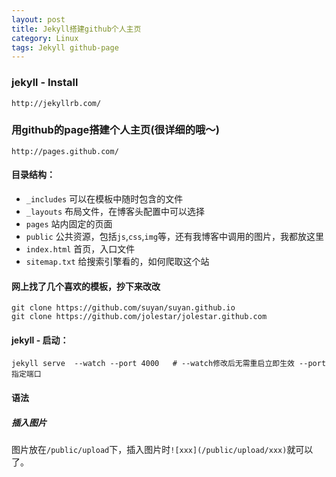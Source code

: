 ```yaml
---
layout: post
title: Jekyll搭建github个人主页
category: Linux 
tags: Jekyll github-page
---
```


### jekyll - Install
```http://jekyllrb.com/```
### 用github的page搭建个人主页(很详细的哦～)
```http://pages.github.com/```

<!--more-->

#### 目录结构：
- `_includes` 可以在模板中随时包含的文件
- `_layouts` 布局文件，在博客头配置中可以选择
- `pages` 站内固定的页面
- `public` 公共资源，包括`js`,`css`,`img`等，还有我博客中调用的图片，我都放这里
- `index.html` 首页，入口文件
- `sitemap.txt` 给搜索引擎看的，如何爬取这个站


#### 网上找了几个喜欢的模板，抄下来改改
```
git clone https://github.com/suyan/suyan.github.io
git clone https://github.com/jolestar/jolestar.github.com
```
#### jekyll - 启动：
```
jekyll serve  --watch --port 4000   # --watch修改后无需重启立即生效 --port 指定端口
```

#### 语法
##### 插入图片
图片放在`/public/upload`下，插入图片时`![xxx](/public/upload/xxx)`就可以了。

